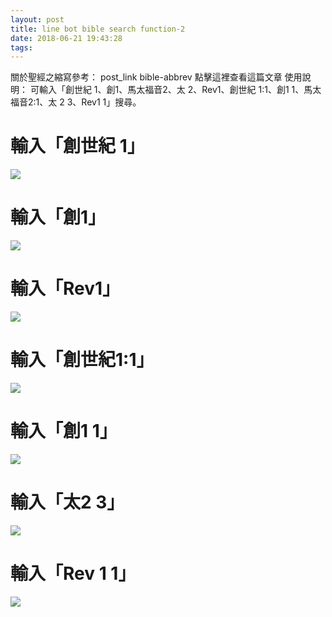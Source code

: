 ```yaml
---
layout: post
title: line bot bible search function-2
date: 2018-06-21 19:43:28
tags:
---
```

關於聖經之縮寫參考： post_link bible-abbrev 點擊這裡查看這篇文章
使用說明：
可輸入「創世紀 1、創1、馬太福音2、太 2、Rev1、創世紀 1:1、創1 1、馬太福音2:1、太 2 3、Rev1 1」搜尋。
<!--more-->
# 輸入「創世紀 1」
![](/assets/2018-06-21-line-bot-bible-search-function-2/search-bible2-1.jpeg)
# 輸入「創1」
![](/assets/2018-06-21-line-bot-bible-search-function-2/search-bible2-2.jpeg)
# 輸入「Rev1」
![](/assets/2018-06-21-line-bot-bible-search-function-2/search-bible2-3.jpeg)
# 輸入「創世紀1:1」
![](/assets/2018-06-21-line-bot-bible-search-function-2/search-bible2-4.jpeg)
# 輸入「創1 1」
![](/assets/2018-06-21-line-bot-bible-search-function-2/search-bible2-5.jpeg)
# 輸入「太2 3」
![](/assets/2018-06-21-line-bot-bible-search-function-2/search-bible2-6.jpeg)
# 輸入「Rev 1 1」
![](/assets/2018-06-21-line-bot-bible-search-function-2/search-bible2-7.jpeg)
